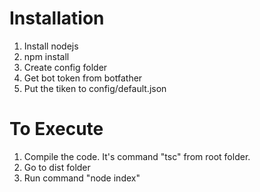 # Installation
1. Install nodejs
2. npm install
3. Create config folder
4. Get bot token from botfather 
5. Put the tiken to config/default.json

# To Execute
1. Compile the code. It's command "tsc" from root folder.
2. Go to dist folder
3. Run command "node index"